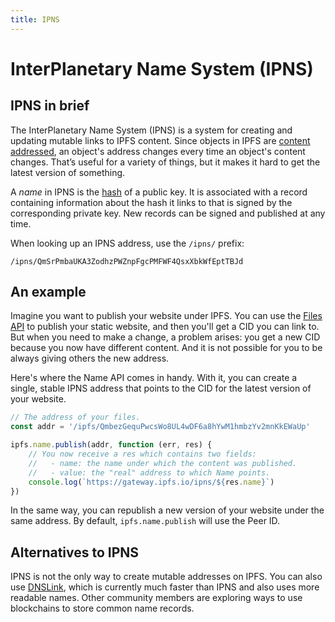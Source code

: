 ```yaml
---
title: IPNS
---
```


# InterPlanetary Name System (IPNS)

## IPNS in brief

The InterPlanetary Name System (IPNS) is a system for creating and updating mutable links to IPFS content. Since objects in IPFS are [content addressed](/essentials/content-addressing/), an object's address changes every time an object's content changes. That’s useful for a variety of things, but it makes it hard to get the latest version of something.

A _name_ in IPNS is the [hash](/essentials/hashing) of a public key. It is associated with a record containing information about the hash it links to that is signed by the corresponding private key. New records can be signed and published at any time.

When looking up an IPNS address, use the `/ipns/` prefix:

```
/ipns/QmSrPmbaUKA3ZodhzPWZnpFgcPMFWF4QsxXbkWfEptTBJd
```

## An example

Imagine you want to publish your website under IPFS. You can use the [Files API](/essentials/file-systems/#mutable-file-system-mfs) to publish your static website, and then you'll get a CID you can link to. But when you need to make a change, a problem arises: you get a new CID because you now have different content. And it is not possible for you to be always giving others the new address.

Here's where the Name API comes in handy. With it, you can create a single, stable IPNS address that points to the CID for the latest version of your website.

```JavaScript
// The address of your files.
const addr = '/ipfs/QmbezGequPwcsWo8UL4wDF6a8hYwM1hmbzYv2mnKkEWaUp'

ipfs.name.publish(addr, function (err, res) {
    // You now receive a res which contains two fields:
    //   - name: the name under which the content was published.
    //   - value: the "real" address to which Name points.
    console.log(`https://gateway.ipfs.io/ipns/${res.name}`)
})
```

In the same way, you can republish a new version of your website under the same address. By default, `ipfs.name.publish` will use the Peer ID.

## Alternatives to IPNS

IPNS is not the only way to create mutable addresses on IPFS. You can also use [DNSLink](/essentials/dnslink/), which is currently much faster than IPNS and also uses more readable names. Other community members are exploring ways to use blockchains to store common name records.
